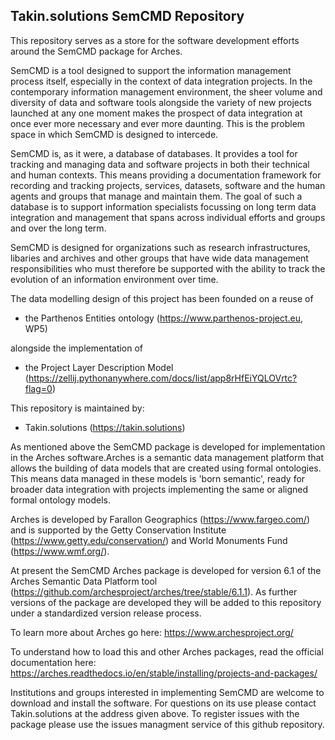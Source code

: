 ## Takin.solutions SemCMD Repository ##

This repository serves as a store for the software  development efforts around the SemCMD package for Arches. 

SemCMD is a tool designed to support the information management process itself, especially in the context of data integration projects. In the contemporary information management environment, the sheer volume and diversity of data and software tools alongside the variety of new projects launched at any one moment makes the prospect of data integration at once ever more necessary and ever more daunting. This is the problem space in which SemCMD is designed to intercede. 

SemCMD is, as it were, a database of databases. It provides a tool for tracking and managing data and software projects in both their technical and human contexts. This means providing a documentation framework for recording and tracking projects, services, datasets, software and the human agents and groups that manage and maintain them. The goal of such a database is to support information specialists focussing on long term data integration and management that spans across individual efforts and groups and over the long term. 

SemCMD is designed for organizations such as research infrastructures, libaries and archives and other groups that have wide data management responsibilities who must therefore be supported with the ability to track the evolution of an information environment over time.

The data modelling design of this project has been founded on a reuse of 

- the Parthenos Entities ontology (https://www.parthenos-project.eu, WP5)

alongside the implementation of 

- the Project Layer Description Model (https://zellij.pythonanywhere.com/docs/list/app8rHfEiYQLOVrtc?flag=0)

This repository is maintained by:

- Takin.solutions (https://takin.solutions)

As mentioned above the SemCMD package is developed for implementation in the Arches software.Arches is a semantic data management platform that allows the building of data models that are created using formal ontologies. This means data managed in these models is 'born semantic', ready for broader data integration with projects implementing the same or aligned formal ontology models.

Arches is developed by Farallon Geographics (https://www.fargeo.com/) and is supported by the Getty Conservation Institute (https://www.getty.edu/conservation/) and World Monuments Fund (https://www.wmf.org/).

At present the SemCMD Arches package is developed for version 6.1 of the Arches Semantic Data Platform tool (https://github.com/archesproject/arches/tree/stable/6.1.1). As further versions of the package are developed they will be added to this repository under a standardized version release process.

To learn more about Arches go here: https://www.archesproject.org/ 

To understand how to load this and other Arches packages, read the official documentation here: https://arches.readthedocs.io/en/stable/installing/projects-and-packages/

Institutions and groups interested in implementing SemCMD are welcome to download and install the software. For questions on its use please contact Takin.solutions at the address given above. To register issues with the package please use the issues managment service of this github repository.
